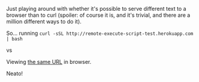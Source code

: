 Just playing around with whether it's possible to serve different text to a browser than to curl (spoiler: of course it is, and it's trivial, and there are a million different ways to do it).

So... running `curl -sSL http://remote-execute-script-test.herokuapp.com | bash`

vs

Viewing [the same URL](http://remote-execute-script-test.herokuapp.com) in browser.

Neato!